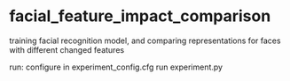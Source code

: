 # facial_feature_impact_comparison
training facial recognition model, and comparing representations for faces with different changed features

run:
configure in experiment_config.cfg
run experiment.py 
